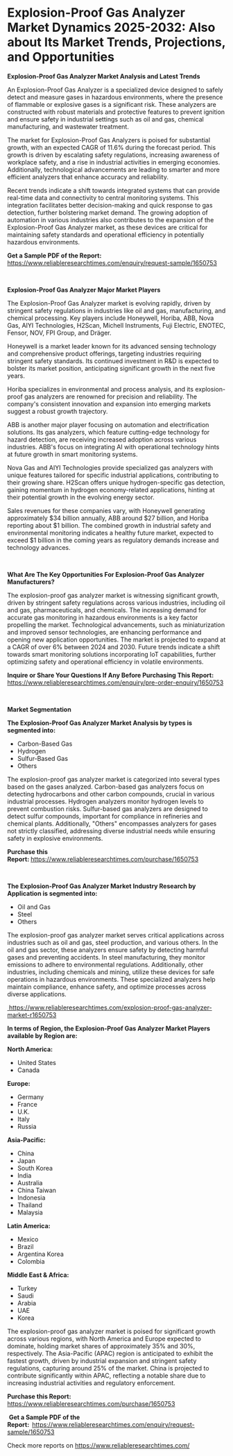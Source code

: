 <p><h1>Explosion-Proof Gas Analyzer Market Dynamics 2025-2032: Also about Its Market Trends, Projections, and Opportunities</h1></p><p><strong>Explosion-Proof Gas Analyzer Market Analysis and Latest Trends</strong></p>
<p><p>An Explosion-Proof Gas Analyzer is a specialized device designed to safely detect and measure gases in hazardous environments, where the presence of flammable or explosive gases is a significant risk. These analyzers are constructed with robust materials and protective features to prevent ignition and ensure safety in industrial settings such as oil and gas, chemical manufacturing, and wastewater treatment.</p><p>The market for Explosion-Proof Gas Analyzers is poised for substantial growth, with an expected CAGR of 11.6% during the forecast period. This growth is driven by escalating safety regulations, increasing awareness of workplace safety, and a rise in industrial activities in emerging economies. Additionally, technological advancements are leading to smarter and more efficient analyzers that enhance accuracy and reliability.</p><p>Recent trends indicate a shift towards integrated systems that can provide real-time data and connectivity to central monitoring systems. This integration facilitates better decision-making and quick response to gas detection, further bolstering market demand. The growing adoption of automation in various industries also contributes to the expansion of the Explosion-Proof Gas Analyzer market, as these devices are critical for maintaining safety standards and operational efficiency in potentially hazardous environments.</p></p>
<p><strong>Get a Sample PDF of the Report:&nbsp;</strong> <a href="https://www.reliableresearchtimes.com/enquiry/request-sample/1650753?utm_campaign=2193&utm_medium=2&utm_source=Github&utm_content=ia&utm_term=23032025&utm_id=explosion-proof-gas-analyzer">https://www.reliableresearchtimes.com/enquiry/request-sample/1650753</a></p>
<p>&nbsp;</p>
<p><strong>Explosion-Proof Gas Analyzer Major Market Players</strong></p>
<p><p>The Explosion-Proof Gas Analyzer market is evolving rapidly, driven by stringent safety regulations in industries like oil and gas, manufacturing, and chemical processing. Key players include Honeywell, Horiba, ABB, Nova Gas, AIYI Technologies, H2Scan, Michell Instruments, Fuji Electric, ENOTEC, Fensor, NOV, FPI Group, and Dräger.</p><p>Honeywell is a market leader known for its advanced sensing technology and comprehensive product offerings, targeting industries requiring stringent safety standards. Its continued investment in R&D is expected to bolster its market position, anticipating significant growth in the next five years.</p><p>Horiba specializes in environmental and process analysis, and its explosion-proof gas analyzers are renowned for precision and reliability. The company's consistent innovation and expansion into emerging markets suggest a robust growth trajectory.</p><p>ABB is another major player focusing on automation and electrification solutions. Its gas analyzers, which feature cutting-edge technology for hazard detection, are receiving increased adoption across various industries. ABB's focus on integrating AI with operational technology hints at future growth in smart monitoring systems.</p><p>Nova Gas and AIYI Technologies provide specialized gas analyzers with unique features tailored for specific industrial applications, contributing to their growing share. H2Scan offers unique hydrogen-specific gas detection, gaining momentum in hydrogen economy-related applications, hinting at their potential growth in the evolving energy sector.</p><p>Sales revenues for these companies vary, with Honeywell generating approximately $34 billion annually, ABB around $27 billion, and Horiba reporting about $1 billion. The combined growth in industrial safety and environmental monitoring indicates a healthy future market, expected to exceed $1 billion in the coming years as regulatory demands increase and technology advances.</p></p>
<p>&nbsp;</p>
<p><strong>What Are The Key Opportunities For Explosion-Proof Gas Analyzer Manufacturers?</strong></p>
<p><p>The explosion-proof gas analyzer market is witnessing significant growth, driven by stringent safety regulations across various industries, including oil and gas, pharmaceuticals, and chemicals. The increasing demand for accurate gas monitoring in hazardous environments is a key factor propelling the market. Technological advancements, such as miniaturization and improved sensor technologies, are enhancing performance and opening new application opportunities. The market is projected to expand at a CAGR of over 6% between 2024 and 2030. Future trends indicate a shift towards smart monitoring solutions incorporating IoT capabilities, further optimizing safety and operational efficiency in volatile environments.</p></p>
<p><strong>Inquire or Share Your Questions If Any Before Purchasing This Report:</strong> <a href="https://www.reliableresearchtimes.com/enquiry/pre-order-enquiry/1650753?utm_campaign=2193&utm_medium=2&utm_source=Github&utm_content=ia&utm_term=23032025&utm_id=explosion-proof-gas-analyzer">https://www.reliableresearchtimes.com/enquiry/pre-order-enquiry/1650753</a></p>
<p>&nbsp;</p>
<p><strong>Market Segmentation</strong></p>
<p><strong>The Explosion-Proof Gas Analyzer Market Analysis by types is segmented into:</strong></p>
<p><ul><li>Carbon-Based Gas</li><li>Hydrogen</li><li>Sulfur-Based Gas</li><li>Others</li></ul></p>
<p><p>The explosion-proof gas analyzer market is categorized into several types based on the gases analyzed. Carbon-based gas analyzers focus on detecting hydrocarbons and other carbon compounds, crucial in various industrial processes. Hydrogen analyzers monitor hydrogen levels to prevent combustion risks. Sulfur-based gas analyzers are designed to detect sulfur compounds, important for compliance in refineries and chemical plants. Additionally, "Others" encompasses analyzers for gases not strictly classified, addressing diverse industrial needs while ensuring safety in explosive environments.</p></p>
<p><strong>Purchase this Report:&nbsp;</strong><a href="https://www.reliableresearchtimes.com/purchase/1650753?utm_campaign=2193&utm_medium=2&utm_source=Github&utm_content=ia&utm_term=23032025&utm_id=explosion-proof-gas-analyzer">https://www.reliableresearchtimes.com/purchase/1650753</a></p>
<p>&nbsp;</p>
<p><strong>The Explosion-Proof Gas Analyzer Market Industry Research by Application is segmented into:</strong></p>
<p><ul><li>Oil and Gas</li><li>Steel</li><li>Others</li></ul></p>
<p><p>The explosion-proof gas analyzer market serves critical applications across industries such as oil and gas, steel production, and various others. In the oil and gas sector, these analyzers ensure safety by detecting harmful gases and preventing accidents. In steel manufacturing, they monitor emissions to adhere to environmental regulations. Additionally, other industries, including chemicals and mining, utilize these devices for safe operations in hazardous environments. These specialized analyzers help maintain compliance, enhance safety, and optimize processes across diverse applications.</p></p>
<p><a href="https://www.reliableresearchtimes.com/explosion-proof-gas-analyzer-market-r1650753?utm_campaign=2193&utm_medium=2&utm_source=Github&utm_content=ia&utm_term=23032025&utm_id=explosion-proof-gas-analyzer">&nbsp;https://www.reliableresearchtimes.com/explosion-proof-gas-analyzer-market-r1650753</a></p>
<p><strong>In terms of Region, the Explosion-Proof Gas Analyzer Market Players available by Region are:</strong></p>
<p>
    <p> <strong> North America: </strong>
        <ul>
            <li>United States</li>
            <li>Canada</li>
        </ul>
        </p> 
    <p> <strong> Europe: </strong>
        <ul>
            <li>Germany</li>
            <li>France</li>
            <li>U.K.</li>
            <li>Italy</li>
            <li>Russia</li>
        </ul>
        </p> 
    <p> <strong> Asia-Pacific: </strong>
        <ul>
            <li>China</li>
            <li>Japan</li>
            <li>South Korea</li>
            <li>India</li>
            <li>Australia</li>
            <li>China Taiwan</li>
            <li>Indonesia</li>
            <li>Thailand</li>
            <li>Malaysia</li>
        </ul>
        </p> 
    <p> <strong> Latin America: </strong>
        <ul>
            <li>Mexico</li>
            <li>Brazil</li>
            <li>Argentina Korea</li>
            <li>Colombia</li>
        </ul>
        </p> 
    <p> <strong> Middle East & Africa: </strong>
        <ul>
            <li>Turkey</li>
            <li>Saudi</li>
            <li>Arabia</li>
            <li>UAE</li>
            <li>Korea</li>
        </ul>
    </p>
    </p>
<p><p>The explosion-proof gas analyzer market is poised for significant growth across various regions, with North America and Europe expected to dominate, holding market shares of approximately 35% and 30%, respectively. The Asia-Pacific (APAC) region is anticipated to exhibit the fastest growth, driven by industrial expansion and stringent safety regulations, capturing around 25% of the market. China is projected to contribute significantly within APAC, reflecting a notable share due to increasing industrial activities and regulatory enforcement.</p></p>
<p><strong>Purchase this Report: </strong><a href="https://www.reliableresearchtimes.com/purchase/1650753?utm_campaign=2193&utm_medium=2&utm_source=Github&utm_content=ia&utm_term=23032025&utm_id=explosion-proof-gas-analyzer">https://www.reliableresearchtimes.com/purchase/1650753</a></p>
<p>&nbsp;<strong>Get a Sample PDF of the Report:&nbsp;&nbsp;</strong><a href="https://www.reliableresearchtimes.com/enquiry/request-sample/1650753?utm_campaign=2193&utm_medium=2&utm_source=Github&utm_content=ia&utm_term=23032025&utm_id=explosion-proof-gas-analyzer">https://www.reliableresearchtimes.com/enquiry/request-sample/1650753</a></p>
<p><strong></strong></p>
<p>Check more reports on <a href="https://www.reliableresearchtimes.com/?utm_campaign=2193&utm_medium=2&utm_source=Github&utm_content=ia&utm_term=23032025&utm_id=explosion-proof-gas-analyzer">https://www.reliableresearchtimes.com/</a></p>